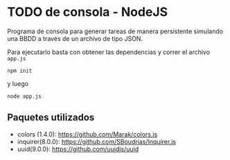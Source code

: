 # TODO de consola - NodeJS
Programa de consola para generar tareas de manera persistente simulando una BBDD a través de un archivo de tipo JSON.

Para ejecutarlo basta con obtener las dependencias y correr el archivo ```app.js```

```
npm init
```
y luego
```
node app.js
```

## Paquetes utilizados
- colors (1.4.0): https://github.com/Marak/colors.js
- inquirer(8.0.0): https://github.com/SBoudrias/Inquirer.js
- uuid(9.0.0): https://github.com/uuidjs/uuid